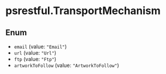 # psrestful.TransportMechanism

## Enum

* `email` (value: `"Email"`)
* `url` (value: `"Url"`)
* `ftp` (value: `"Ftp"`)
* `artworkToFollow` (value: `"ArtworkToFollow"`)
